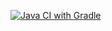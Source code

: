 [![Java CI with Gradle](https://github.com/Evgeny-Starikov/aqa-web/actions/workflows/gradle.yml/badge.svg)](https://github.com/Evgeny-Starikov/aqa-web/actions/workflows/gradle.yml)
